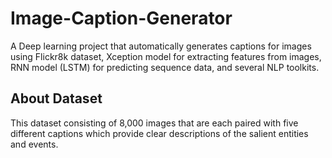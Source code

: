 # Image-Caption-Generator

A Deep learning project that automatically generates captions for images using Flickr8k dataset, Xception model for extracting features from images, RNN model (LSTM) for predicting sequence data, and several NLP toolkits. 

## About Dataset

This dataset consisting of 8,000 images that are each paired with five different captions which provide clear descriptions of the salient entities and events.
